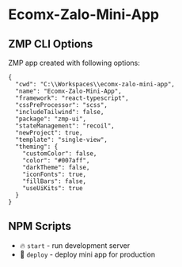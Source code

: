 # Ecomx-Zalo-Mini-App

## ZMP CLI Options

ZMP app created with following options:

```
{
  "cwd": "C:\\Workspaces\\ecomx-zalo-mini-app",
  "name": "Ecomx-Zalo-Mini-App",
  "framework": "react-typescript",
  "cssPreProcessor": "scss",
  "includeTailwind": false,
  "package": "zmp-ui",
  "stateManagement": "recoil",
  "newProject": true,
  "template": "single-view",
  "theming": {
    "customColor": false,
    "color": "#007aff",
    "darkTheme": false,
    "iconFonts": true,
    "fillBars": false,
    "useUiKits": true
  }
}
```

## NPM Scripts

* 🔥 `start` - run development server
* 🙏 `deploy` - deploy mini app for production